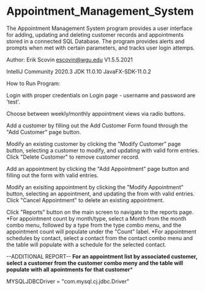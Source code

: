 # Appointment_Management_System

The Appointment Management System program provides a user interface for adding, updating and deleting customer records and appointments stored in a connected SQL Database. The program provides alerts and prompts when met with certain parameters, and tracks user login attemps. 

Author:
Erik Scovin
escovin@wgu.edu
V1.5.5.2021

IntelliJ Community 2020.3
JDK 11.0.10
JavaFX-SDK-11.0.2

How to Run Program:

Login with proper credentials on Login page - username and password are 'test'.

Choose between weekly/monthly appointment views via radio buttons.

Add a customer by filling out the Add Customer Form found through the "Add Customer" page button.

Modify an existing customer by clicking the "Modify Customer" page button, selecting a customer to modify, and updating with valid form entries. Click "Delete Customer" to remove customer record. 

Add an appointment by clicking the "Add Appointment" page button and filling out the form with valid entries.

Modify an exisiting appointment by clicking the "Modify Appointment" button, selecting an appointment, and updating the from with valid entries. Click "Cancel Appointment" to delete an existing appointment.

Click "Reports" button on the main screen to navigate to the reports page. 
*For appointment count by month/type, select a Month from the month combo menu, followed by a type from the type combo menu, and the appointment count will populate under the "Count" label.
*For appointment schedules by contact, select a contact from the contact combo menu and the table will populate with a schedule for the selected contact.

--ADDITIONAL REPORT--
******For an appointment list by associated customer, select a customer from the customer combo meny and the table will populate with all apointments for that customer*******

MYSQLJDBCDriver = "com.mysql.cj.jdbc.Driver"




